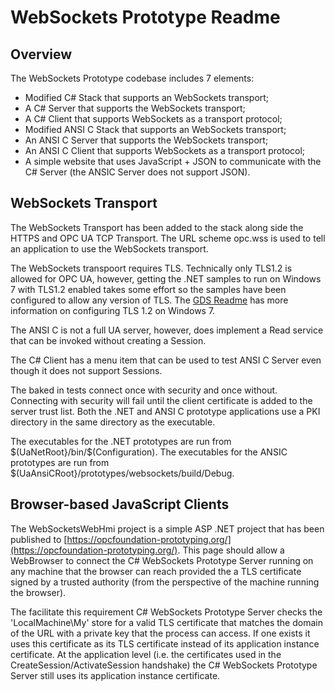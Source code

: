 # WebSockets Prototype Readme #
## Overview ##
The WebSockets Prototype codebase includes 7 elements:

* Modified C# Stack that supports an WebSockets transport;
* A C# Server that supports the WebSockets transport;
* A C# Client that supports WebSockets as a transport protocol;
* Modified ANSI C Stack that supports an WebSockets transport;
* An ANSI C Server that supports the WebSockets transport;
* An ANSI C Client that supports WebSockets as a transport protocol;
* A simple website that uses JavaScript + JSON to communicate with the C# Server (the ANSIC Server does not support JSON).

## WebSockets Transport ##
The WebSockets Transport has been added to the stack along side the HTTPS and OPC UA TCP Transport. 
The URL scheme opc.wss is used to tell an application to use the WebSockets transport.

The WebSockets transpoort requires TLS. Technically only TLS1.2 is allowed for OPC UA, however, getting the .NET samples to run on Windows 7 with TLS1.2 enabled takes some effort so the samples have been configured to allow any version of TLS. The [GDS Readme](../GDS/README.md) has more information on configuring TLS 1.2 on Windows 7.

The ANSI C is not a full UA server, however, does implement a Read service that can be invoked without creating a Session.

The C# Client has a menu item that can be used to test ANSI C Server even though it does not support Sessions.

The baked in tests connect once with security and once without. Connecting with security will fail until the client certificate is added to the server trust list. Both the .NET and ANSI C prototype applications use a PKI directory in the same directory as the executable.

The executables for the .NET prototypes are run from $(UaNetRoot}/bin/$(Configuration).
The executables for the ANSIC prototypes are run from $(UaAnsiCRoot}/prototypes/websockets/build/Debug.

## Browser-based JavaScript Clients ##
The WebSocketsWebHmi project is a simple ASP .NET project that has been published to [https://opcfoundation-prototyping.org/](https://opcfoundation-prototyping.org/). This page should allow a WebBrowser to connect the C# WebSockets Prototype Server running on any machine that the browser can reach provided the a TLS certificate signed by a trusted authority (from the perspective of the machine running the browser). 

The facilitate this requirement C# WebSockets Prototype Server checks the 'LocalMachine\My' store for a valid TLS certificate that matches the domain of the URL with a private key that the process can access. If one exists it uses this certificate as its TLS certificate instead of its application instance certificate. At the application level (i.e. the certificates used in the CreateSession/ActivateSession handshake) the C# WebSockets Prototype Server still uses its application instance certificate. 







